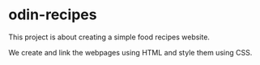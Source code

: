 # odin-recipes

This project is about creating a simple food recipes website. 

We create and link the webpages using HTML and style them using CSS.
